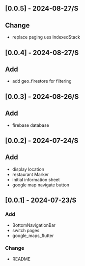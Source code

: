 ## [0.0.5] - 2024-08-27/S
## Change
* replace paging ues IndexedStack


## [0.0.4] - 2024-08-27/S
## Add
* add geo_firestore for filtering


## [0.0.3] - 2024-08-26/S
## Add
* firebase database

## [0.0.2] - 2024-07-24/S
## Add
* display location 
* restaurant Marker
* initial information sheet 
* google map navigate button


## [0.0.1] - 2024-07-23/S
### Add 
* BottomNavigationBar
* switch pages
* google_maps_flutter

### Change
* README